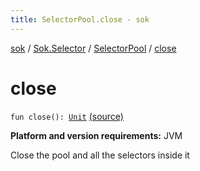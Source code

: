 ```yaml
---
title: SelectorPool.close - sok
---
```


[sok](../../index.html) / [Sok.Selector](../index.html) / [SelectorPool](index.html) / [close](./close.html)

# close

`fun close(): `[`Unit`](https://kotlinlang.org/api/latest/jvm/stdlib/kotlin/-unit/index.html) [(source)](https://github.com/SeekDaSky/Sok/tree/master/jvm/sok-jvm/src/Sok/Selector/SelectorPool.kt#L29)

**Platform and version requirements:** JVM

Close the pool and all the selectors inside it

